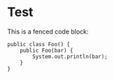 # Test

This is a fenced code block:

```"><img/onerror="alert('hacked')"src=.><span\class="
public class Foo() {
	public Foo(bar) {
		System.out.println(bar);
	}
}
```
